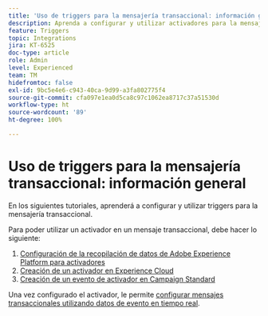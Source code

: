 ```yaml
---
title: 'Uso de triggers para la mensajería transaccional: información general'
description: Aprenda a configurar y utilizar activadores para la mensajería transaccional.
feature: Triggers
topic: Integrations
jira: KT-6525
doc-type: article
role: Admin
level: Experienced
team: TM
hidefromtoc: false
exl-id: 9bc5e4e6-c943-40ca-9d99-a3fa802775f4
source-git-commit: cfa097e1ea0d5ca8c97c1062ea8717c37a51530d
workflow-type: ht
source-wordcount: '89'
ht-degree: 100%

---
```


# Uso de triggers para la mensajería transaccional: información general

En los siguientes tutoriales, aprenderá a configurar y utilizar triggers para la mensajería transaccional.

Para poder utilizar un activador en un mensaje transaccional, debe hacer lo siguiente:

1. [Configuración de la recopilación de datos de Adobe Experience Platform para activadores](/help/integrations/configure-launch-for-triggers.md)
2. [Creación de un activador en Experience Cloud](https://experienceleague.adobe.com/es/docs/core-services/interface/triggers)
3. [Creación de un evento de activador en Campaign Standard](/help/integrations/create-a-trigger-event.md)

Una vez configurado el activador, le permite [configurar mensajes transaccionales utilizando datos de evento en tiempo real](/help/integrations/configure-transactional-messages-using-realtime-event-data.md).
